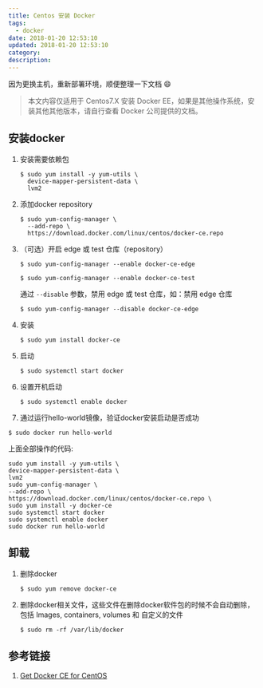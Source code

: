 ```yaml
---
title: Centos 安装 Docker
tags:
  - docker
date: 2018-01-20 12:53:10
updated: 2018-01-20 12:53:10
category:
description:
---
```


因为更换主机，重新部署环境，顺便整理一下文档 😄
<!--more-->

> 本文内容仅适用于 Centos7.X 安装 Docker EE，如果是其他操作系统，安装其他其他版本，请自行查看 Docker 公司提供的文档。

## 安装docker

1. 安装需要依赖包

    ```shell
    $ sudo yum install -y yum-utils \
      device-mapper-persistent-data \
      lvm2
    ```

2. 添加docker repository

    ```
    $ sudo yum-config-manager \
      --add-repo \
      https://download.docker.com/linux/centos/docker-ce.repo
    ```

3. （可选）开启 edge 或 test 仓库（repository）

    ```
    $ sudo yum-config-manager --enable docker-ce-edge
    ```

    ```
    $ sudo yum-config-manager --enable docker-ce-test
    ```

    通过 `--disable` 参数，禁用 edge 或 test 仓库，如：禁用 edge 仓库

    ```
    $ sudo yum-config-manager --disable docker-ce-edge
    ```

4. 安装

    ```
    $ sudo yum install docker-ce
    ```

5. 启动

    ```
    $ sudo systemctl start docker
    ```

6. 设置开机启动

    ```
    $ sudo systemctl enable docker
    ```

7. 通过运行hello-world镜像，验证docker安装启动是否成功

  ```
  $ sudo docker run hello-world
  ```

上面全部操作的代码:

```
sudo yum install -y yum-utils \
device-mapper-persistent-data \
lvm2
sudo yum-config-manager \
--add-repo \
https://download.docker.com/linux/centos/docker-ce.repo \
sudo yum install -y docker-ce
sudo systemctl start docker
sudo systemctl enable docker
sudo docker run hello-world
```

## 卸载
1. 删除docker

    ```
    $ sudo yum remove docker-ce
    ```

2. 删除docker相关文件，这些文件在删除docker软件包的时候不会自动删除，包括 Images, containers, volumes 和 自定义的文件

    ```
    $ sudo rm -rf /var/lib/docker
    ```

## 参考链接

1. [Get Docker CE for CentOS](https://docs.docker.com/engine/installation/linux/docker-ce/centos/)

